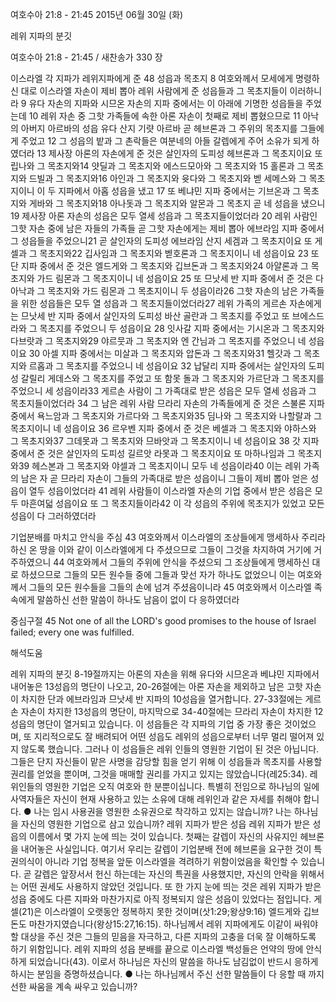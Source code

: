 여호수아 21:8 - 21:45 
2015년 06월 30일 (화)

레위 지파의 분깃



여호수아 21:8 - 21:45 / 새찬송가 330 장


이스라엘 각 지파가 레위지파에게 준 48 성읍과 목초지
8 여호와께서 모세에게 명령하신 대로 이스라엘 자손이 제비 뽑아 레위 사람에게 준 성읍들과 그 목초지들이 이러하니라 9 유다 자손의 지파와 시므온 자손의 지파 중에서는 이 아래에 기명한 성읍들을 주었는데 10 레위 자손 중 그핫 가족들에 속한 아론 자손이 첫째로 제비 뽑혔으므로 11 아낙의 아버지 아르바의 성읍 유다 산지 기럇 아르바 곧 헤브론과 그 주위의 목초지를 그들에게 주었고 12 그 성읍의 밭과 그 촌락들은 여분네의 아들 갈렙에게 주어 소유가 되게 하였더라 13 제사장 아론의 자손에게 준 것은 살인자의 도피성 헤브론과 그 목초지이요 또 립나와 그 목초지와14 얏딜과 그 목초지와 에스드모아와 그 목초지와 15 홀론과 그 목초지와 드빌과 그 목초지와16 아인과 그 목초지와 윳다와 그 목초지와 벧 세메스와 그 목초지이니 이 두 지파에서 아홉 성읍을 냈고 17 또 베냐민 지파 중에서는 기브온과 그 목초지와 게바와 그 목초지와18 아나돗과 그 목초지와 알몬과 그 목초지 곧 네 성읍을 냈으니19 제사장 아론 자손의 성읍은 모두 열세 성읍과 그 목초지들이었더라 20 레위 사람인 그핫 자손 중에 남은 자들의 가족들 곧 그핫 자손에게는 제비 뽑아 에브라임 지파 중에서 그 성읍들을 주었으니21 곧 살인자의 도피성 에브라임 산지 세겜과 그 목초지이요 또 게셀과 그 목초지와22 깁사임과 그 목초지와 벧호론과 그 목초지이니 네 성읍이요 23 또 단 지파 중에서 준 것은 엘드게와 그 목초지와 깁브돈과 그 목초지와24 아얄론과 그 목초지와 가드 림몬과 그 목초지이니 네 성읍이요 25 또 므낫세 반 지파 중에서 준 것은 다아낙과 그 목초지와 가드 림몬과 그 목초지이니 두 성읍이라26 그핫 자손의 남은 가족들을 위한 성읍들은 모두 열 성읍과 그 목초지들이었더라27 레위 가족의 게르손 자손에게는 므낫세 반 지파 중에서 살인자의 도피성 바산 골란과 그 목초지를 주었고 또 브에스드라와 그 목초지를 주었으니 두 성읍이요 28 잇사갈 지파 중에서는 기시온과 그 목초지와 다브랏과 그 목초지와29 야르뭇과 그 목초지와 엔 간님과 그 목초지를 주었으니 네 성읍이요 30 아셀 지파 중에서는 미살과 그 목초지와 압돈과 그 목초지와31 헬갓과 그 목초지와 르홉과 그 목초지를 주었으니 네 성읍이요 32 납달리 지파 중에서는 살인자의 도피성 갈릴리 게데스와 그 목초지를 주었고 또 함못 돌과 그 목초지와 가르단과 그 목초지를 주었으니 세 성읍이라33 게르손 사람이 그 가족대로 받은 성읍은 모두 열세 성읍과 그 목초지들이었더라 34 그 남은 레위 사람 므라리 자손의 가족들에게 준 것은 스불론 지파 중에서 욕느암과 그 목초지와 가르다와 그 목초지와35 딤나와 그 목초지와 나할랄과 그 목초지이니 네 성읍이요 36 르우벤 지파 중에서 준 것은 베셀과 그 목초지와 야하스와 그 목초지와37 그데못과 그 목초지와 므바앗과 그 목초지이니 네 성읍이요 38 갓 지파 중에서 준 것은 살인자의 도피성 길르앗 라못과 그 목초지이요 또 마하나임과 그 목초지와39 헤스본과 그 목초지와 야셀과 그 목초지이니 모두 네 성읍이라40 이는 레위 가족의 남은 자 곧 므라리 자손이 그들의 가족대로 받은 성읍이니 그들이 제비 뽑아 얻은 성읍이 열두 성읍이었더라 41 레위 사람들이 이스라엘 자손의 기업 중에서 받은 성읍은 모두 마흔여덟 성읍이요 또 그 목초지들이라42 이 각 성읍의 주위에 목초지가 있었고 모든 성읍이 다 그러하였더라

기업분배를 마치고 안식을 주심
43 여호와께서 이스라엘의 조상들에게 맹세하사 주리라 하신 온 땅을 이와 같이 이스라엘에게 다 주셨으므로 그들이 그것을 차지하여 거기에 거주하였으니 44 여호와께서 그들의 주위에 안식을 주셨으되 그 조상들에게 맹세하신 대로 하셨으므로 그들의 모든 원수들 중에 그들과 맞선 자가 하나도 없었으니 이는 여호와께서 그들의 모든 원수들을 그들의 손에 넘겨 주셨음이니라 45 여호와께서 이스라엘 족속에게 말씀하신 선한 말씀이 하나도 남음이 없이 다 응하였더라

중심구절 45 Not one of all the LORD's good promises to the house of Israel failed; every one was fulfilled.

해석도움





레위 지파의 분깃
8-19절까지는 아론의 자손을 위해 유다와 시므온과 베냐민 지파에서 내어놓은 13성읍의 명단이 나오고, 20-26절에는 아론 자손을 제외하고 남은 고핫 자손이 차지한 단과 에브라임과 므낫세 반 지파의 10성읍을 열거합니다. 27-33절에는 게르손 자손이 차지한 13성읍의 명단이, 마지막으로 34-40절에는 므라리 자손이 차지한 12성읍의 명단이 열거되고 있습니다. 이 성읍들은 각 지파의 기업 중 가장 좋은 것이었으며, 또 지리적으로도 잘 배려되어 어떤 성읍도 레위의 성읍으로부터 너무 멀리 떨어져 있지 않도록 했습니다. 그러나 이 성읍들은 레위 인들의 영원한 기업이 된 것은 아닙니다. 그들은 단지 자신들이 맡은 사명을 감당할 힘을 얻기 위해 이 성읍들과 목초지를 사용할 권리를 얻었을 뿐이며, 그것을 매매할 권리를 가지고 있지는 않았습니다(레25:34). 레위인들의 영원한 기업은 오직 여호와 한 분뿐이십니다. 특별히 전임으로 하나님의 일에 사역자들은 자신이 현재 사용하고 있는 소유에 대해 레위인과 같은 자세를 취해야 합니다.
●  나는 임시 사용권을 영원한 소유권으로 착각하고 있지는 않습니까? 나는 하나님을 자신의 영원한 기업으로 삼고 있습니까? 
레위 지파가 받은 성읍
레위 지파가 받은 성읍의 이름에서 몇 가지 눈에 띄는 것이 있습니다. 첫째는 갈렙이 자신의 사유지인 헤브론을 내어놓은 사실입니다. 여기서 우리는 갈렙이 기업분배 전에 헤브론을 요구한 것이 특권의식이 아니라 기업 정복을 앞둔 이스라엘을 격려하기 위함이었음을 확인할 수 있습니다. 곧 갈렙은 앞장서서 헌신 하는데는 자신의 특권을 사용했지만, 자신의 안락을 위해서는 어떤 권세도 사용하지 않았던 것입니다. 또 한 가지 눈에 띄는 것은 레위 지파가 받은 성읍 중에도 다른 지파와 마찬가지로 아직 정복되지 않은 성읍이 있었다는 점입니다. 게셀(21)은 이스라엘이 오랫동안 정복하지 못한 것이며(삿1:29;왕상9:16) 엘드게와 깁브돈도 마찬가지였습니다(왕상15:27,16:15). 하나님께서 레위 지파에게도 이같이 싸워야 할 대상을 주신 것은 그들의 믿음을 자극하고, 다른 지파의 고충을 더욱 잘 이해하도록 하기 위함입니다. 레위 지파의 성읍 분배를 끝으로 이스라엘 백성들은 언약의 땅에 안식하게 되었습니다(43). 이로서 하나님은 자신의 말씀을 하나도 남김없이 반드시 응하게 하시는 분임을 증명하셨습니다. 
●  나는 하나님께서 주신 선한 말씀들이 다 응할 때 까지 선한 싸움을 계속 싸우고 있습니까?